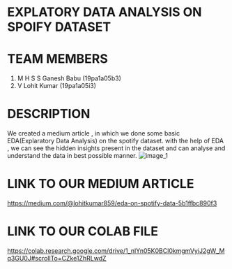 # EXPLATORY DATA ANALYSIS ON SPOIFY DATASET

# TEAM MEMBERS 
 1.  M H S S Ganesh Babu (19pa1a05b3)
 2.  V Lohit Kumar (19pa1a05i3)
 
# DESCRIPTION
 We created a medium article , in which we done some basic EDA(Explaratory Data Analysis) on the spotify dataset.
 with the help of EDA , we can see the hidden insights present in the dataset and can analyse and understand the data in best possible manner.
 ![image_1](https://miro.medium.com/max/3000/0*heMsQwjyeS_UWkOP.png)

# LINK TO OUR MEDIUM ARTICLE
https://medium.com/@lohitkumar859/eda-on-spotify-data-5b1ffbc890f3

# LINK TO OUR COLAB FILE
https://colab.research.google.com/drive/1_nlYn05K0BCl0kmgmVyiJ2gW_Mq3GU0J#scrollTo=CZke1ZhRLwdZ
